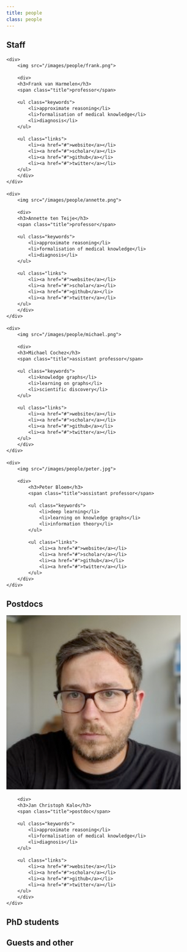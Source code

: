 ```yaml
---
title: people
class: people
--- 
```


<section>
    <h2>Staff</h2>
    
    <div>
        <img src="/images/people/frank.png">
        
        <div>
        <h3>Frank van Harmelen</h3>
        <span class="title">professor</span>
        
        <ul class="keywords">
            <li>approximate reasoning</li>
            <li>formalisation of medical knowledge</li>
            <li>diagnosis</li>
        </ul>
        
        <ul class="links">
            <li><a href="#">website</a></li>
            <li><a href="#">scholar</a></li>
            <li><a href="#">github</a></li>
            <li><a href="#">twitter</a></li>
        </ul>
        </div>
    </div>
    
    <div>
        <img src="/images/people/annette.png">
        
        <div>
        <h3>Annette ten Teije</h3>
        <span class="title">professor</span>
        
        <ul class="keywords">
            <li>approximate reasoning</li>
            <li>formalisation of medical knowledge</li>
            <li>diagnosis</li>
        </ul>
        
        <ul class="links">
            <li><a href="#">website</a></li>
            <li><a href="#">scholar</a></li>
            <li><a href="#">github</a></li>
            <li><a href="#">twitter</a></li>
        </ul>
        </div>
    </div>

    <div>
        <img src="/images/people/michael.png">
        
        <div>
        <h3>Michael Cochez</h3>
        <span class="title">assistant professor</span>
        
        <ul class="keywords">
            <li>knowledge graphs</li>
            <li>learning on graphs</li>
            <li>scientific discovery</li>
        </ul>
        
        <ul class="links">
            <li><a href="#">website</a></li>
            <li><a href="#">scholar</a></li>
            <li><a href="#">github</a></li>
            <li><a href="#">twitter</a></li>
        </ul>
        </div>
    </div>
    
    <div>
        <img src="/images/people/peter.jpg">
        
        <div>
            <h3>Peter Bloem</h3>
            <span class="title">assistant professor</span>
        
            <ul class="keywords">
                <li>deep learning</li>
                <li>learning on knowledge graphs</li>
                <li>information theory</li>
            </ul>
        
            <ul class="links">
                <li><a href="#">website</a></li>
                <li><a href="#">scholar</a></li>
                <li><a href="#">github</a></li>
                <li><a href="#">twitter</a></li>
            </ul>
        </div>
    </div>
    
</section>

<section>
    <h2>Postdocs</h2>
    <div>
        <img src="/images/people/jc.png">
        
        <div>
        <h3>Jan Christoph Kalo</h3>
        <span class="title">postdoc</span>
        
        <ul class="keywords">
            <li>approximate reasoning</li>
            <li>formalisation of medical knowledge</li>
            <li>diagnosis</li>
        </ul>
        
        <ul class="links">
            <li><a href="#">website</a></li>
            <li><a href="#">scholar</a></li>
            <li><a href="#">github</a></li>
            <li><a href="#">twitter</a></li>
        </ul>
        </div>
    </div>
    
</section>

<section>
    <h2><span>PhD</span> students</h2>
</section>

<section>
    <h2>Guests and other</h2>
</section>